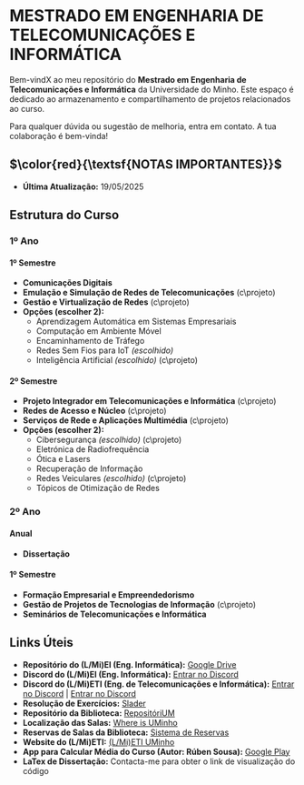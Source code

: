 # MESTRADO EM ENGENHARIA DE TELECOMUNICAÇÕES E INFORMÁTICA

Bem-vindX ao meu repositório do **Mestrado em Engenharia de Telecomunicações e Informática** da Universidade do Minho. Este espaço é dedicado ao armazenamento e compartilhamento de projetos relacionados ao curso.

Para qualquer dúvida ou sugestão de melhoria, entra em contato. A tua colaboração é bem-vinda!

## $\color{red}{\textsf{NOTAS IMPORTANTES}}$
- **Última Atualização:** 19/05/2025

## Estrutura do Curso

### 1º Ano
#### 1º Semestre
- **Comunicações Digitais**
- **Emulação e Simulação de Redes de Telecomunicações** (c\projeto)
- **Gestão e Virtualização de Redes** (c\projeto)
- **Opções (escolher 2):**
  - Aprendizagem Automática em Sistemas Empresariais
  - Computação em Ambiente Móvel
  - Encaminhamento de Tráfego
  - Redes Sem Fios para IoT *(escolhido)*
  - Inteligência Artificial *(escolhido)* (c\projeto)

#### 2º Semestre
- **Projeto Integrador em Telecomunicações e Informática** (c\projeto)
- **Redes de Acesso e Núcleo** (c\projeto)
- **Serviços de Rede e Aplicações Multimédia** (c\projeto)
- **Opções (escolher 2):**
  - Cibersegurança *(escolhido)* (c\projeto)
  - Eletrónica de Radiofrequência
  - Ótica e Lasers
  - Recuperação de Informação
  - Redes Veiculares *(escolhido)* (c\projeto)
  - Tópicos de Otimização de Redes

### 2º Ano
#### Anual
- **Dissertação**

#### 1º Semestre
- **Formação Empresarial e Empreendedorismo**
- **Gestão de Projetos de Tecnologias de Informação** (c\projeto)
- **Seminários de Telecomunicações e Informática**

## Links Úteis
- **Repositório do (L/Mi)EI (Eng. Informática):** [Google Drive](https://drive.google.com/drive/folders/1tBpWJmF0gvXJuGDTxpHNRdjJGYIjbHZZ)
- **Discord do (L/Mi)EI (Eng. Informática):** [Entrar no Discord](https://discord.gg/m3kVwYM)
- **Discord do (L/Mi)ETI (Eng. de Telecomunicações e Informática):** [Entrar no Discord](https://discord.gg/R3gYuVa7QW) | [Entrar no Discord](https://discord.gg/Qv4wxwB)
- **Resolução de Exercícios:** [Slader](https://www.slader.com)
- **Repositório da Biblioteca:** [RepositóriUM](https://repositorium.sdum.uminho.pt/)
- **Localização das Salas:** [Where is UMinho](https://whereis.uminho.pt/)
- **Reservas de Salas da Biblioteca:** [Sistema de Reservas](https://reservas.sdum.uminho.pt/)
- **Website do (L/Mi)ETI:** [(L/Mi)ETI UMinho](http://mieti.eng.uminho.pt/)
- **App para Calcular Média do Curso (Autor: Rúben Sousa):** [Google Play](https://play.google.com/store/apps/details?id=com.github.rubensousa.mieti&hl=en_US)
- **LaTex de Dissertação:** Contacta-me para obter o link de visualização do código


